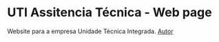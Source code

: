 # UTI Assitencia Técnica - Web page
Website para a empresa Unidade Técnica Integrada. 
[Autor](https://neocrz.github.io)